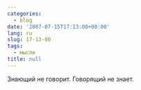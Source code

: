 ```yaml
---
categories:
  - blog
date: '2007-07-15T17:13:00+00:00'
lang: ru
slug: 17-13-00
tags:
  - мысли
title: null
---
```




Знающий не говорит. Говорящий не знает.